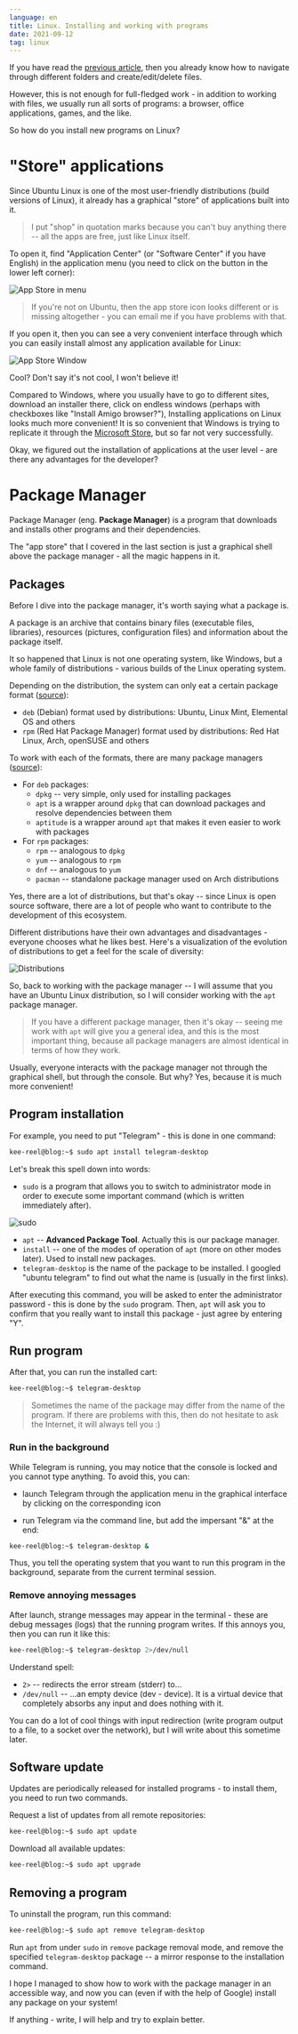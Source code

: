 ```yaml
---
language: en
title: Linux. Installing and working with programs
date: 2021-09-12
tag: linux
---
```


If you have read the [previous article](../basics), then you already know how to navigate through different folders and create/edit/delete files.

However, this is not enough for full-fledged work - in addition to working with files, we usually run all sorts of programs: a browser, office applications, games, and the like.

So how do you install new programs on Linux?

# "Store" applications

Since Ubuntu Linux is one of the most user-friendly distributions (build versions of Linux), it already has a graphical "store" of applications built into it.

> I put "shop" in quotation marks because you can't buy anything there -- all the apps are free, just like Linux itself.

To open it, find "Application Center" (or "Software Center" if you have English) in the application menu (you need to click on the button in the lower left corner):

![App Store in menu](/assets/images/linux-software-center.png)

> If you're not on Ubuntu, then the app store icon looks different or is missing altogether - you can email me if you have problems with that.

If you open it, then you can see a very convenient interface through which you can easily install almost any application available for Linux:

![App Store Window](/assets/images/linux-software-center-window.png)

Cool? Don't say it's not cool, I won't believe it!

Compared to Windows, where you usually have to go to different sites, download an installer there, click on endless windows (perhaps with checkboxes like "Install Amigo browser?"), Installing applications on Linux looks much more convenient! It is so convenient that Windows is trying to replicate it through the [Microsoft Store](https://apps.microsoft.com/store/apps), but so far not very successfully.

Okay, we figured out the installation of applications at the user level - are there any advantages for the developer?

# Package Manager

Package Manager (eng. __Package Manager__) is a program that downloads and installs other programs and their dependencies.

The "app store" that I covered in the last section is just a graphical shell above the package manager - all the magic happens in it.

## Packages

Before I dive into the package manager, it's worth saying what a package is.

A package is an archive that contains binary files (executable files, libraries), resources (pictures, configuration files) and information about the package itself.

It so happened that Linux is not one operating system, like Windows, but a whole family of distributions - various builds of the Linux operating system.

Depending on the distribution, the system can only eat a certain package format ([source](https://en.wikipedia.org/wiki/List_of_Linux_distributions)):

* `deb` (Debian) format used by distributions: Ubuntu, Linux Mint, Elemental OS and others
* `rpm` (Red Hat Package Manager) format used by distributions: Red Hat Linux, Arch, openSUSE and others

To work with each of the formats, there are many package managers ([source](https://www.rosehosting.com/blog/linux-package-managers/)):

* For `deb` packages:
    * `dpkg` -- very simple, only used for installing packages
    * `apt` is a wrapper around `dpkg` that can download packages and resolve dependencies between them
    * `aptitude` is a wrapper around `apt` that makes it even easier to work with packages
* For `rpm` packages:
    * `rpm` -- analogous to `dpkg`
    * `yum` -- analogous to `rpm`
    * `dnf` -- analogous to `yum`
    * `pacman` -- standalone package manager used on Arch distributions

Yes, there are a lot of distributions, but that's okay -- since Linux is open source software, there are a lot of people who want to contribute to the development of this ecosystem.

Different distributions have their own advantages and disadvantages - everyone chooses what he likes best. Here's a visualization of the evolution of distributions to get a feel for the scale of diversity:

![Distributions](/assets/images/linux-distributions.png)

So, back to working with the package manager -- I will assume that you have an Ubuntu Linux distribution, so I will consider working with the `apt` package manager.

> If you have a different package manager, then it's okay -- seeing me work with `apt` will give you a general idea, and this is the most important thing, because all package managers are almost identical in terms of how they work.

Usually, everyone interacts with the package manager not through the graphical shell, but through the console. But why? Yes, because it is much more convenient!

## Program installation

For example, you need to put "Telegram" - this is done in one command:

```bash
kee-reel@blog:~$ sudo apt install telegram-desktop
```

Let's break this spell down into words:

* `sudo` is a program that allows you to switch to administrator mode in order to execute some important command (which is written immediately after).

![sudo](/assets/images/linux-sudo.png)

* `apt` -- **Advanced Package Tool**. Actually this is our package manager.
* `install` -- one of the modes of operation of `apt` (more on other modes later). Used to install new packages.
* `telegram-desktop` is the name of the package to be installed. I googled "ubuntu telegram" to find out what the name is (usually in the first links).

After executing this command, you will be asked to enter the administrator password - this is done by the `sudo` program. Then, `apt` will ask you to confirm that you really want to install this package - just agree by entering "Y".

## Run program

After that, you can run the installed cart:

```bash
kee-reel@blog:~$ telegram-desktop
```

> Sometimes the name of the package may differ from the name of the program. If there are problems with this, then do not hesitate to ask the Internet, it will always tell you :)

### Run in the background

While Telegram is running, you may notice that the console is locked and you cannot type anything. To avoid this, you can:

* launch Telegram through the application menu in the graphical interface by clicking on the corresponding icon

* run Telegram via the command line, but add the impersant "&" at the end:
```bash
kee-reel@blog:~$ telegram-desktop &
```

Thus, you tell the operating system that you want to run this program in the background, separate from the current terminal session.

### Remove annoying messages

After launch, strange messages may appear in the terminal - these are debug messages (logs) that the running program writes. If this annoys you, then you can run it like this:

```bash
kee-reel@blog:~$ telegram-desktop 2>/dev/null
```

Understand spell:

* `2>` -- redirects the error stream (stderr) to...
* `/dev/null` -- ...an empty device (dev - device). It is a virtual device that completely absorbs any input and does nothing with it.

You can do a lot of cool things with input redirection (write program output to a file, to a socket over the network), but I will write about this sometime later.

## Software update

Updates are periodically released for installed programs - to install them, you need to run two commands.

Request a list of updates from all remote repositories:

```bash
kee-reel@blog:~$ sudo apt update
```

Download all available updates:

```bash
kee-reel@blog:~$ sudo apt upgrade
```

## Removing a program

To uninstall the program, run this command:

```bash
kee-reel@blog:~$ sudo apt remove telegram-desktop
```

Run `apt` from under `sudo` in `remove` package removal mode, and remove the specified `telegram-desktop` package -- a mirror response to the installation command.

I hope I managed to show how to work with the package manager in an accessible way, and now you can (even if with the help of Google) install any package on your system!

If anything - write, I will help and try to explain better.
